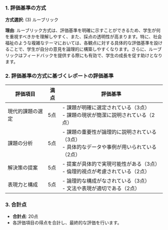 ### 1. 評価基準の方式
**方式選択**: (3) ルーブリック

**理由**: ルーブリック方式は、評価基準を明確に示すことができるため、学生が何を重視すべきかを理解しやすく、また、採点の透明性が高まります。特に、社会福祉のような複雑なテーマにおいては、各観点に対する具体的な評価基準を設けることで、学生が自分の意見を論理的に構築しやすくなります。さらに、ルーブリックはフィードバックを提供する際にも有効で、学生の成長を促す助けとなります。

### 2. 評価基準の方式に基づくレポートの評価基準

| 評価項目               | 満点 | 評価基準                                                                                     |
|------------------------|------|----------------------------------------------------------------------------------------------|
| 現代的課題の選定      | 5点  | - 課題が明確に選定されている（3点）<br>- 課題の現状が簡潔に説明されている（2点）               |
| 課題の分析            | 5点  | - 課題の重要性が論理的に説明されている（3点）<br>- 具体的なデータや事例が用いられている（2点）   |
| 解決策の提案          | 5点  | - 提案が具体的で実現可能性がある（3点）<br>- 倫理的視点が考慮されている（2点）                   |
| 表現力と構成          | 5点  | - 論理的な構成がなされている（3点）<br>- 文法や表現が適切である（2点）                          |

### 3. 合計点
- **合計点**: 20点
- 各評価項目の得点を合計し、最終的な評価を行います。